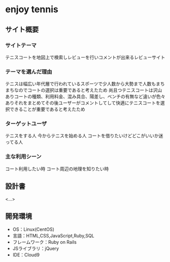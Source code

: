 # enjoy tennis
## サイト概要
### サイトテーマ
テニスコートを地図上で検索しレビューを行いコメントが出来るレビューサイト
### テーマを選んだ理由
テニスは幅広い年代層で行われているスポーツで少人数から大勢まで人数もまちまちなのでコートの選択は重要であると考えたため
尚且つテニスコートは沢山ありコートの種類、利用料金、混み具合、陽差し、ベンチの有無など違いが色々ありそれをまとめてその後ユーザーがコメントしてして快適にテニスコートを選択できることが重要であると考えたため
### ターゲットユーザ
テニスをする人
今からテニスを始める人
コートを借りたいけどどこがいいか迷ってる人
### 主な利用シーン
コート利用したい時
コート周辺の地理を知りたい時
## 設計書
<...>

## 開発環境
- OS：Linux(CentOS)
- 言語：HTML,CSS,JavaScript,Ruby,SQL
- フレームワーク：Ruby on Rails
- JSライブラリ：jQuery
- IDE：Cloud9

